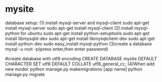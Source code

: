 # mysite
database setup:
(1).install mysql-server and mysql-client
sudo apt-get install mysql-server
sudo apt-get install mysql-client
(2).install mysql-python for ubuntu
sudo apt-get install python-setuptools
sudo apt-get install libmysqld-dev
sudo apt-get install libmysqlclient-dev
sudo apt-get install python-dev
sudo easy_install mysql-python
(3)create a database
mysql -u root -p(press enter,then enter password)

#create database with utf8 encoding
CREATE DATABASE mysite
  DEFAULT CHARACTER SET utf8
  DEFAULT COLLATE utf8_general_ci;;
(4)When add new model:
python manage.py makemigrations [app name]
python manage.py migrate

